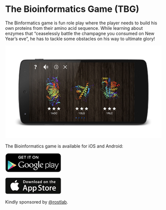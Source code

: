 # The Bioinformatics Game (TBG) 

The Binformatics game is fun role play where the player needs to build his own proteins from their amino acid sequence. While learning about enzymes that “ceaselessly battle the champagne you consumed on New Year’s eve”, he has to tackle some obstacles on his way to ultimate glory!

![Screenshot of the Game](img/tbg-phone.png)

The Bioinformatics game is available for iOS and Android: 

[![Google Play](img/tbg-play.png)](https://play.google.com/store/apps/details?id=org.rostlab.tbg2)

[![App Store](img/tbg-apple.png)](https://itunes.apple.com/us/artist/rostlab/id567458979)

Kindly sponsored by [@rostlab](https://github.com/Rostlab). 
